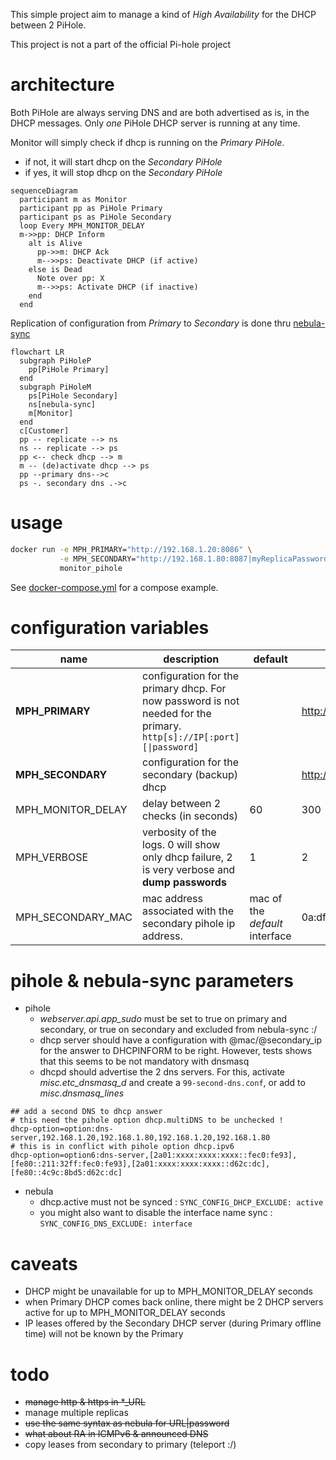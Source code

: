 This simple project aim to manage a kind of *High Availability* for the DHCP between 2 PiHole.

This project is not a part of the official Pi-hole project

# architecture

Both PiHole are always serving DNS and are both advertised as is, in the DHCP messages. Only *one* PiHole DHCP server is running at any time.

Monitor will simply check if dhcp is running on the *Primary PiHole*.
* if not, it will start dhcp on the *Secondary PiHole*
* if yes, it will stop dhcp on the *Secondary PiHole*

```mermaid
sequenceDiagram
  participant m as Monitor
  participant pp as PiHole Primary
  participant ps as PiHole Secondary
  loop Every MPH_MONITOR_DELAY
  m->>pp: DHCP Inform
    alt is Alive
      pp->>m: DHCP Ack
      m-->>ps: Deactivate DHCP (if active)
    else is Dead
      Note over pp: X
      m-->>ps: Activate DHCP (if inactive)
    end
  end
```

Replication of configuration from *Primary* to *Secondary* is done thru [nebula-sync](https://github.com/lovelaze/nebula-sync)

```mermaid
flowchart LR
  subgraph PiHoleP
    pp[PiHole Primary]
  end
  subgraph PiHoleM
    ps[PiHole Secondary]
    ns[nebula-sync]
    m[Monitor]
  end
  c[Customer]
  pp -- replicate --> ns
  ns -- replicate --> ps
  pp <-- check dhcp --> m
  m -- (de)activate dhcp --> ps
  pp --primary dns-->c
  ps -. secondary dns .->c
```

# usage

```bash
docker run -e MPH_PRIMARY="http://192.168.1.20:8086" \
           -e MPH_SECONDARY="http://192.168.1.80:8087|myReplicaPassword" \
           monitor_pihole
```

See [docker-compose.yml](docker-compose.yml) for a compose example.

# configuration variables

| name | description | default | exemple |
|------|-------------|---------|---------|
| **MPH_PRIMARY** | configuration for the primary dhcp. For now password is not needed for the primary. `http[s]://IP[:port][\|password]` | | http://192.168.1.20:8086 |
| **MPH_SECONDARY** | configuration for the secondary (backup) dhcp | | http://192.168.1.80:8087\|myReplicaPassword |
| MPH_MONITOR_DELAY | delay between 2 checks (in seconds) | 60 | 300 |
| MPH_VERBOSE | verbosity of the logs. 0 will show only dhcp failure, 2 is very verbose and **dump passwords** | 1 | 2 |
| MPH_SECONDARY_MAC | mac address associated with the secondary pihole ip address. | mac of the *default* interface | 0a:df:42:4b:50:ba |

# pihole & nebula-sync parameters
* pihole
  * *webserver.api.app_sudo* must be set to true on primary and secondary, or true on secondary and excluded from nebula-sync :/
  * dhcp server should have a configuration with @mac/@secondary_ip for the answer to DHCPINFORM to be right. However, tests shows that this seems to be not mandatory with dnsmasq
  * dhcpd should advertise the 2 dns servers. For this, activate *misc.etc_dnsmasq_d* and create a `99-second-dns.conf`, or add to *misc.dnsmasq_lines*
```
## add a second DNS to dhcp answer
# this need the pihole option dhcp.multiDNS to be unchecked !
dhcp-option=option:dns-server,192.168.1.20,192.168.1.80,192.168.1.20,192.168.1.80
# this is in conflict with pihole option dhcp.ipv6
dhcp-option=option6:dns-server,[2a01:xxxx:xxxx:xxxx::fec0:fe93],[fe80::211:32ff:fec0:fe93],[2a01:xxxx:xxxx:xxxx::d62c:dc],[fe80::4c9c:8bd5:d62c:dc]
```

* nebula
  * dhcp.active must not be synced : `SYNC_CONFIG_DHCP_EXCLUDE: active`
  * you might also want to disable the interface name sync : `SYNC_CONFIG_DNS_EXCLUDE: interface`

# caveats
* DHCP might be unavailable for up to MPH_MONITOR_DELAY seconds
* when Primary DHCP comes back online, there might be 2 DHCP servers active for up to MPH_MONITOR_DELAY seconds
* IP leases offered by the Secondary DHCP server (during Primary offline time) will not be known by the Primary


# todo
* ~~manage http & https in *_URL~~
* manage multiple replicas
* ~~use the same syntax as nebula for URL|password~~
* ~~what about RA in ICMPv6 & announced DNS~~
* copy leases from secondary to primary (teleport :/)

